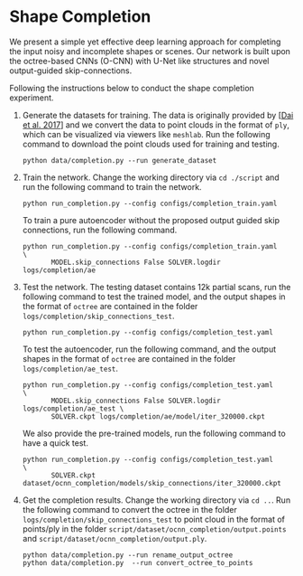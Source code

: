 # Shape Completion

We present a simple yet effective deep learning approach for completing the
input noisy and incomplete shapes or scenes. Our network is built upon the
octree-based CNNs (O-CNN)  with U-Net like structures and novel output-guided
skip-connections.

Following the instructions below to conduct the shape completion experiment.


1. Generate the datasets for training.  The data is originally provided by
   \[[Dai et al. 2017](http://graphics.stanford.edu/projects/cnncomple)\] and we
   convert the data to point clouds in the format of `ply`, which can be
   visualized via viewers like `meshlab`.  Run the following command to download
   the point clouds used for training and testing. 
    ```shell
    python data/completion.py --run generate_dataset
    ```

2. Train the network. Change the working directory via `cd ./script` and run the
   following command to train the network.
    ```shell
    python run_completion.py --config configs/completion_train.yaml 
    ```
   To train a pure autoencoder without the proposed output guided skip
   connections, run the following command.
    ```shell
    python run_completion.py --config configs/completion_train.yaml          \
           MODEL.skip_connections False SOLVER.logdir logs/completion/ae
    ```
   
   
3. Test the network. The testing dataset contains 12k partial scans, run the
   following command to test the trained model, and the output shapes in the
   format of `octree` are contained in the folder `logs/completion/skip_connections_test`.
   ```shell
   python run_completion.py --config configs/completion_test.yaml
   ```
   To test the autoencoder, run the following command, and the output shapes in the
   format of `octree` are contained in the folder `logs/completion/ae_test`.
   ```shell
   python run_completion.py --config configs/completion_test.yaml            \
          MODEL.skip_connections False SOLVER.logdir logs/completion/ae_test \
          SOLVER.ckpt logs/completion/ae/model/iter_320000.ckpt
   ```
   We also provide the pre-trained models, run the following command to have a
   quick test.
   ```shell
   python run_completion.py --config configs/completion_test.yaml            \
          SOLVER.ckpt dataset/ocnn_completion/models/skip_connections/iter_320000.ckpt
   ```

4. Get the completion results. Change the working directory via `cd ..`. Run the
   following command to convert the octree in the folder
   `logs/completion/skip_connections_test` to point cloud in the format of
   points/ply in the folder `script/dataset/ocnn_completion/output.points` and
   `script/dataset/ocnn_completion/output.ply`.
   ```shell
   python data/completion.py --run rename_output_octree
   python data/completion.py  --run convert_octree_to_points 
   ```